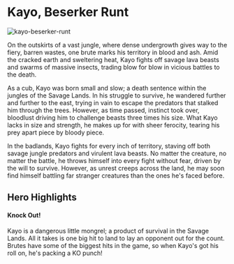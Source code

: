 # Kayo, Beserker Runt

![kayo-beserker-runt](https://media.githubusercontent.com/media/nathaneastwood/fablore/main/src/heroes-of-rathe/media/kayo.webp)

On the outskirts of a vast jungle, where dense undergrowth gives way to the fiery, barren wastes, one brute marks his territory in blood and ash. Amid the cracked earth and sweltering heat, Kayo fights off savage lava beasts and swarms of massive insects, trading blow for blow in vicious battles to the death.

As a cub, Kayo was born small and slow; a death sentence within the jungles of the Savage Lands. In his struggle to survive, he wandered further and further to the east, trying in vain to escape the predators that stalked him through the trees. However, as time passed, instinct took over, bloodlust driving him to challenge beasts three times his size. What Kayo lacks in size and strength, he makes up for with sheer ferocity, tearing his prey apart piece by bloody piece.

In the badlands, Kayo fights for every inch of territory, staving off both savage jungle predators and virulent lava beasts. No matter the creature, no matter the battle, he throws himself into every fight without fear, driven by the will to survive. However, as unrest creeps across the land, he may soon find himself battling far stranger creatures than the ones he's faced before.

## Hero Highlights

#### Knock Out!

Kayo is a dangerous little mongrel; a product of survival in the Savage Lands. All it takes is one big hit to land to lay an opponent out for the count. Brutes have some of the biggest hits in the game, so when Kayo's got his roll on, he's packing a KO punch!
